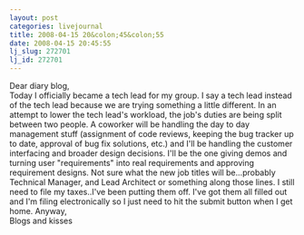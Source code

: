 ```yaml
---
layout: post
categories: livejournal
title: 2008-04-15 20&colon;45&colon;55
date: 2008-04-15 20:45:55
lj_slug: 272701
lj_id: 272701
---
```

Dear diary blog,  
Today I officially became a tech lead for my group. I say a tech lead instead of the tech lead because we are trying something a little different. In an attempt to lower the tech lead's workload, the job's duties are being split between two people. A coworker will be handling the day to day management stuff (assignment of code reviews, keeping the bug tracker up to date, approval of bug fix solutions, etc.) and I'll be handling the customer interfacing and broader design decisions. I'll be the one giving demos and turning user "requirements" into real requirements and approving requirement designs. Not sure what the new job titles will be...probably Technical Manager, and Lead Architect or something along those lines. I still need to file my taxes..I've been putting them off. I've got them all filled out and I'm filing electronically so I just need to hit the submit button when I get home. Anyway,  
Blogs and kisses
